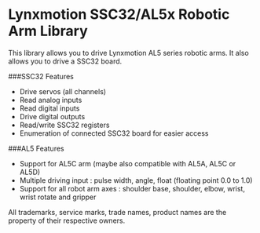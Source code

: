 Lynxmotion SSC32/AL5x Robotic Arm Library
==========

This library allows you to drive Lynxmotion AL5 series robotic arms.
It also allows you to drive a SSC32 board.

###SSC32 Features
* Drive servos (all channels)
* Read analog inputs
* Read digital inputs
* Drive digital outputs
* Read/write SSC32 registers
* Enumeration of connected SSC32 board for easier access

###AL5 Features
* Support for AL5C arm (maybe also compatible with AL5A, AL5C or AL5D)
* Multiple driving input : pulse width, angle, float (floating point 0.0 to 1.0)
* Support for all robot arm axes : shoulder base, shoulder, elbow, wrist, wrist rotate and gripper


All trademarks, service marks, trade names, product names are the property of their respective owners.
